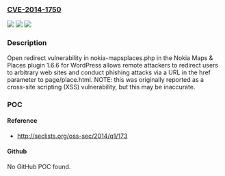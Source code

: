 ### [CVE-2014-1750](https://cve.mitre.org/cgi-bin/cvename.cgi?name=CVE-2014-1750)
![](https://img.shields.io/static/v1?label=Product&message=n%2Fa&color=blue)
![](https://img.shields.io/static/v1?label=Version&message=n%2Fa&color=blue)
![](https://img.shields.io/static/v1?label=Vulnerability&message=n%2Fa&color=brighgreen)

### Description

Open redirect vulnerability in nokia-mapsplaces.php in the Nokia Maps & Places plugin 1.6.6 for WordPress allows remote attackers to redirect users to arbitrary web sites and conduct phishing attacks via a URL in the href parameter to page/place.html.  NOTE: this was originally reported as a cross-site scripting (XSS) vulnerability, but this may be inaccurate.

### POC

#### Reference
- http://seclists.org/oss-sec/2014/q1/173

#### Github
No GitHub POC found.

